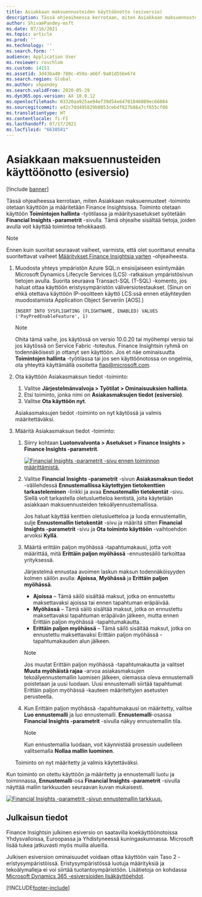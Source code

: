 ```yaml
---
title: Asiakkaan maksuennusteiden käyttöönotto (esiversio)
description: Tässä ohjeaiheessa kerrotaan, miten Asiakkaan maksuennusteet -toiminto otetaan käyttöön ja määritetään Finance Insightsissa.
author: ShivamPandey-msft
ms.date: 07/16/2021
ms.topic: article
ms.prod: ''
ms.technology: ''
ms.search.form: ''
audience: Application User
ms.reviewer: roschlom
ms.custom: 14151
ms.assetid: 3d43ba40-780c-459a-a66f-9a01d556e674
ms.search.region: Global
ms.author: shpandey
ms.search.validFrom: 2020-05-29
ms.dyn365.ops.version: AX 10.0.12
ms.openlocfilehash: 03320aa925ae94ef39d54e64701846089ec66084
ms.sourcegitcommit: e42c7dd495829b0853cebdf827b86a7cf655cf86
ms.translationtype: HT
ms.contentlocale: fi-FI
ms.lasthandoff: 07/17/2021
ms.locfileid: "6638581"
---
```

# <a name="enable-customer-payment-predictions-preview"></a>Asiakkaan maksuennusteiden käyttöönotto (esiversio)

[!include [banner](../includes/banner.md)]

Tässä ohjeaiheessa kerrotaan, miten Asiakkaan maksuennusteet -toiminto otetaan käyttöön ja määritetään Finance Insightsissa. Toiminto otetaan käyttöön **Toimintojen hallinta** -työtilassa ja määritysasetukset syötetään **Financial Insights -parametrit** -sivulla. Tämä ohjeaihe sisältää tietoja, joiden avulla voit käyttää toimintoa tehokkaasti.

> [!NOTE]
> Ennen kuin suoritat seuraavat vaiheet, varmista, että olet suorittanut ennalta suoritettavat vaiheet [Määritykset Finance Insightsia varten](configure-for-fin-insites.md) -ohjeaiheesta.

1. Muodosta yhteys ympäristön Azure SQL:n ensisijaiseen esiintymään Microsoft Dynamics Lifecycle Services (LCS) -ratkaisun ympäristösivun tietojen avulla. Suorita seuraava Transact-SQL (T-SQL) -komento, jos haluat ottaa käyttöön eristysympäristön väliversiotestaukset. (Sinun on ehkä otettava käyttöön IP-osoitteen käyttö LCS:ssä ennen etäyhteyden muodostamista Application Object Serveriin \[AOS\].)

    `INSERT INTO SYSFLIGHTING (FLIGHTNAME, ENABLED) VALUES ('PayPredEnableFeature', 1)`

    > [!NOTE]
    > Ohita tämä vaihe, jos käytössä on versio 10.0.20 tai myöhempi versio tai jos käytössä on Service Fabric -toteutus. Finance Insightsin ryhmä on todennäköisesti jo ottanyt sen käyttöön. Jos et näe ominaisuutta **Toimintojen hallinta** -työtilassa tai jos sen käyttöönotossa on ongelmia, ota yhteyttä käyttämällä osoitetta <fiap@microsoft.com>. 

2. Ota käyttöön Asiakasmaksun tiedot -toiminto:

    1. Valitse **Järjestelmänvalvoja \> Työtilat \> Ominaisuuksien hallinta**.
    2. Etsi toiminto, jonka nimi on **Asiakasmaksujen tiedot (esiversio)**.
    3. Valitse **Ota käyttöön nyt**.

    Asiakasmaksujen tiedot -toiminto on nyt käytössä ja valmis määritettäväksi.

3. Määritä Asiakasmaksun tiedot -toiminto:

    1. Siirry kohtaan **Luotonvalvonta \> Asetukset \> Finance Insights \> Finance Insights -parametrit**.

        [![Financial Insights -parametrit -sivu ennen toiminnon määrittämistä.](./media/finance-insights-parameters.png)](./media/finance-insights-parameters.png)

    2. Valitse **Financial Insights -parametrit** -sivun **Asiakasmaksun tiedot** -välilehdessä **Ennustemallissa käytettyjen tietokenttien tarkasteleminen** -linkki ja avaa **Ennustemallin tietokentät** -sivu. Siellä voit tarkastella oletusluetteloa kentistä, joita käytetään asiakkaan maksuennusteiden tekoälyennustemallissa.

        Jos haluat käyttää kenttien oletusluetteloa ja luoda ennustemallin, sulje **Ennustemallin tietokentät** -sivu ja määritä sitten **Financial Insights -parametrit** -sivu ja **Ota toiminto käyttöön** -vaihtoehdon arvoksi **Kyllä**.

    3. Määrtä erittäin paljon myöhässä -tapahtumakausi, jotta voit määrittää, mitä **Erittäin paljon myöhässä** -ennustesäilö tarkoittaa yrityksessä.

        Järjestelmä ennustaa avoimen laskun maksun todennäköisyyden kolmen säilön avulla: **Ajoissa**, **Myöhässä** ja **Erittäin paljon myöhässä**.

        - **Ajoissa** – Tämä säilö sisältää maksut, jotka on ennustettu maksettavaksi ajoissa tai ennen tapahtuman eräpäivää.
        - **Myöhässä** – Tämä säilö sisältää maksut, jotka on ennustettu maksettavaksi tapahtuman eräpäivän jälkeen, mutta ennen Erittäin paljon myöhässä -tapahtumakautta.
        - **Erittäin paljon myöhässä** – Tämä säilö sisältää maksut, jotka on ennustettu maksettavaksi Erittäin paljon myöhässä -tapahtumakauden alun jälkeen.

        > [!NOTE]
        > Jos muutat Erittäin paljon myöhässä -tapahtumakautta ja valitset **Muuta myöhäistä rajaa** -arvoa asiakasmaksujen tekoälyennustemallin luomisen jälkeen, olemassa oleva ennustemalli poistetaan ja uusi luodaan. Uusi ennustemalli siirtää tapahtumat Erittäin paljon myöhässä -kauteen määritettyjen asetusten perusteella.

    4. Kun Erittäin paljon myöhässä -tapahtumakausi on määritetty, valitse **Luo ennustemalli** ja luo ennustemalli. **Ennustemalli**-osassa **Financial Insights -parametrit** -sivulla näkyy ennustemallin tila.

        > [!NOTE]
        > Kun ennustemallia luodaan, voit käynnistää prosessin uudelleen valitsemalla **Nollaa mallin luominen**.

    Toiminto on nyt määritetty ja valmis käytettäväksi.

Kun toiminto on otettu käyttöön ja määritetty ja ennustemalli luotu ja toiminnassa, **Ennustemalli**-osa **Financial Insights -parametrit** -sivulla näyttää mallin tarkkuuden seuraavan kuvan mukaisesti.

[![Financial Insights -parametrit -sivun ennustemallin tarkkuus.](./media/finance-insights-parameters-accuracy.png)](./media/finance-insights-parameters-accuracy.png)

## <a name="release-details"></a>Julkaisun tiedot

Finance Insightsin julkinen esiversio on saatavilla koekäyttöönotoissa Yhdysvalloissa, Euroopassa ja Yhdistyneessä kuningaskunnassa. Microsoft lisää tukea jatkuvasti myös muilla alueilla.

Julkisen esiversion ominaisuudet voidaan ottaa käyttöön vain Taso 2 -eristysympäristöissä. Eristysympäristössä luotuja määrityksiä ja tekoälymalleja ei voi siirtää tuotantoympäristöön. Lisätietoja on kohdassa [Microsoft Dynamics 365 -esiversioiden lisäkäyttöehdot](../../fin-ops-core/fin-ops/get-started/public-preview-terms.md).

[!INCLUDE[footer-include](../../includes/footer-banner.md)]
